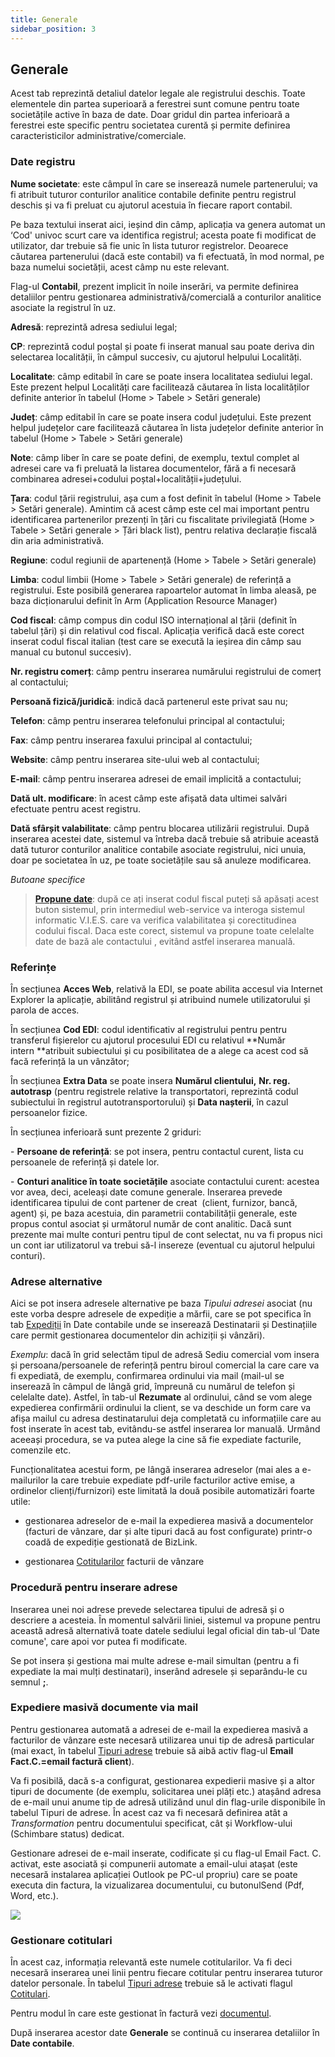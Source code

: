 ```yaml
---
title: Generale
sidebar_position: 3
---
```


## Generale

Acest tab reprezintă detaliul datelor legale ale registrului deschis. Toate elementele din partea superioară a ferestrei sunt comune pentru toate societățile active în baza de date. Doar gridul din partea inferioară a ferestrei este specific pentru societatea curentă și permite definirea caracteristicilor administrative/comerciale.

### Date registru

**Nume societate**: este câmpul în care se inserează numele partenerului; va fi atribuit tuturor conturilor analitice contabile definite pentru registrul deschis și va fi preluat cu ajutorul acestuia în fiecare raport contabil.

Pe baza textului inserat aici, ieșind din câmp, aplicația va genera automat un ‘Cod' univoc scurt care va identifica registrul; acesta poate fi modificat de utilizator, dar trebuie să fie unic în lista tuturor registrelor. Deoarece căutarea partenerului (dacă este contabil) va fi efectuată, în mod normal, pe baza numelui societății, acest câmp nu este relevant.

Flag-ul **Contabil**, prezent implicit în noile inserări, va permite definirea detaliilor pentru gestionarea administrativă/comercială a conturilor analitice asociate la registrul în uz.

**Adresă**: reprezintă adresa sediului legal;

**CP**: reprezintă codul poștal și poate fi inserat manual sau poate deriva din selectarea localității, în câmpul succesiv, cu ajutorul helpului Localități.

**Localitate**: câmp editabil în care se poate insera localitatea sediului legal. Este prezent helpul Localități care facilitează căutarea în lista localităților definite anterior în tabelul (Home > Tabele > Setări generale)

**Județ**: câmp editabil în care se poate insera codul județului. Este prezent helpul județelor care facilitează căutarea în lista județelor definite anterior în tabelul (Home > Tabele > Setări generale)

**Note**: câmp liber în care se poate defini, de exemplu, textul complet al adresei care va fi preluată la listarea documentelor, fără a fi necesară combinarea adresei+codului poștal+localității+județului.

**Țara**: codul țării registrului, așa cum a fost definit în tabelul (Home > Tabele > Setări generale). Amintim că acest câmp este cel mai important pentru identificarea partenerilor prezenți în țări cu fiscalitate privilegiată (Home > Tabele > Setări generale > Țări black list), pentru relativa declarație fiscală din aria administrativă. 

**Regiune**: codul regiunii de apartenență (Home > Tabele > Setări generale)

**Limba**: codul limbii (Home > Tabele > Setări generale) de referință a registrului. Este posibilă generarea rapoartelor automat în limba aleasă, pe baza dicționarului definit în Arm (Application Resource Manager)

**Cod fiscal**: câmp compus din codul ISO internațional al țării (definit în tabelul țări) și din relativul cod fiscal. Aplicația verifică dacă este corect inserat codul fiscal italian (test care se execută la ieșirea din câmp sau manual cu butonul succesiv).

**Nr. registru comerț**: câmp pentru inserarea numărului registrului de comerț al contactului;

**Persoană fizică/juridică**: indică dacă partenerul este privat sau nu;

**Telefon**: câmp pentru inserarea telefonului principal al contactului;

**Fax**: câmp pentru inserarea faxului principal al contactului;

**Website**: câmp pentru inserarea site-ului web al contactului;

**E-mail**: câmp pentru inserarea adresei de email implicită a contactului;

**Dată ult. modificare**: în acest câmp este afișată data ultimei salvări efectuate pentru acest registru.

**Dată sfârșit valabilitate**: câmp pentru blocarea utilizării registrului. După inserarea acestei date, sistemul va întreba dacă trebuie să atribuie această dată tuturor conturilor analitice contabile asociate registrului, nici unuia, doar pe societatea în uz, pe toate societățile sau să anuleze modificarea.

*Butoane specifice*

> **[Propune date](/docs/guide/common/glossary/glossary-intro#v)**: după ce ați inserat codul fiscal puteți să apăsați acest buton sistemul, prin intermediul web-service va interoga sistemul informatic V.I.E.S. care va verifica valabilitatea și corectitudinea codului fiscal. Daca este corect, sistemul va propune toate celelalte date de bază ale contactului , evitând astfel inserarea manuală. 

### Referințe

În secțiunea **Acces Web**, relativă la EDI, se poate abilita accesul via Internet Explorer la aplicație, abilitând registrul și atribuind numele utilizatorului și parola de acces.

În secțiunea **Cod EDI**: codul identificativ al registrului pentru pentru transferul fișierelor cu ajutorul procesului EDI cu relativul **Număr intern **atribuit subiectului și cu posibilitatea de a alege ca acest cod să facă referință la un vânzător;

În secțiunea **Extra Data** se poate insera **Numărul clientului,** **Nr. reg. autotrasp** (pentru registrele relative la transportatori, reprezintă codul subiectului în registrul autotransportorului) și **Data nașterii**, în cazul persoanelor fizice.

În secțiunea inferioară sunt prezente 2 griduri:

- **Persoane de referință**: se pot insera, pentru contactul curent, lista cu persoanele de referință și datele lor.

- **Conturi analitice în toate societățile** asociate contactului curent: acestea vor avea, deci, aceleași date comune generale. Inserarea prevede identificarea tipului de cont partener de creat  (client, furnizor, bancă, agent) și, pe baza acestuia, din parametrii contabilității generale, este propus contul asociat și următorul număr de cont analitic. Dacă sunt prezente mai multe conturi pentru tipul de cont selectat, nu va fi propus nici un cont iar utilizatorul va trebui să-l insereze (eventual cu ajutorul helpului conturi). 

### Adrese alternative

Aici se pot insera adresele alternative pe baza *Tipului adresei* asociat (nu este vorba despre adresele de expediție a mărfii, care se pot specifica în tab [Expediții](/docs/erp-home/registers/contacts/create-new-contact/accounting-data/customer-vendors-data/delivery) în Date contabile unde se inserează Destinatarii și Destinațiile care permit gestionarea documentelor din achiziții și vânzări).

*Exemplu*: dacă în grid selectăm tipul de adresă Sediu comercial vom insera și persoana/persoanele de referință pentru biroul comercial la care care va fi expediată, de exemplu, confirmarea ordinului via mail (mail-ul se inserează în câmpul de lângă grid, împreună cu numărul de telefon și celelalte date). Astfel, în tab-ul **Rezumate** al ordinului, când se vom alege expedierea confirmării ordinului la client, se va deschide un form care va afișa mailul cu adresa destinatarului deja completată cu informațiile care au fost inserate în acest tab, evitându-se astfel inserarea lor manuală. Urmând aceeași procedura, se va putea alege la cine să fie expediate facturile, comenzile etc.

Funcționalitatea acestui form, pe lângă inserarea adreselor (mai ales a e-mailurilor la care trebuie expediate pdf-urile facturilor active emise, a ordinelor clienți/furnizori) este limitată la două posibile automatizări foarte utile:

- gestionarea adreselor de e-mail la expedierea masivă a documentelor (facturi de vânzare, dar și alte tipuri dacă au fost configurate) printr-o coadă de expediție gestionată de BizLink.

- gestionarea [Cotitularilor](/docs/erp-home/registers/contacts/create-new-contact/accounting-data/customer-vendors-data/fiscal-information) facturii de vânzare

### Procedură pentru inserare adrese

Inserarea unei noi adrese prevede selectarea tipului de adresă și o descriere a acesteia. În momentul salvării liniei, sistemul va propune pentru această adresă alternativă toate datele sediului legal oficial din tab-ul ‘Date comune', care apoi vor putea fi modificate.

Se pot insera și gestiona mai multe adrese e-mail simultan (pentru a fi expediate la mai mulți destinatari), inserând adresele și separându-le cu semnul **;**.

### Expediere masivă documente via mail

Pentru gestionarea automată a adresei de e-mail la expedierea masivă a facturilor de vânzare este necesară utilizarea unui tip de adresă particular (mai exact, în tabelul [Tipuri adrese](/docs/configurations/tables/general-settings/address-types) trebuie să aibă activ flag-ul **Email Fact.C.=email factură client**).

Va fi posibilă, dacă s-a configurat, gestionarea expedierii masive și a altor tipuri de documente (de exemplu, solicitarea unei plăți etc.) atașând adresa de e-mail unui anume tip de adresă utilizând unul din flag-urile disponibile în tabelul Tipuri de adrese. În acest caz va fi necesară definirea atât a *Transformation* pentru documentului specificat, cât și Workflow-ului (Schimbare status) dedicat.

Gestionare adresei de e-mail inserate, codificate și cu flag-ul Email Fact. C. activat, este asociată și compunerii automate a email-ului atașat (este necesară instalarea aplicației Outlook pe PC-ul propriu) care se poate executa din factura, la vizualizarea documentului, cu butonulSend (Pdf, Word, etc.). 

![](/img/ro-RO/erp-home/registers/contacts/create-new-contact/general/image01.png)

### Gestionare cotitulari

În acest caz, informația relevantă este numele cotitularilor. Va fi deci necesară inserarea unei linii pentru fiecare cotitular pentru inserarea tuturor datelor personale. În tabelul [Tipuri adrese](/docs/configurations/tables/general-settings/address-types) trebuie să le activati flagul [Cotitulari](/docs/configurations/tables/general-settings/address-types).

Pentru modul în care este gestionat în factură vezi [documentul](/docs/erp-home/registers/contacts/create-new-contact/accounting-data/customer-vendors-data/fiscal-information).

După inserarea acestor date **Generale** se continuă cu inserarea detaliilor în **Date contabile**.